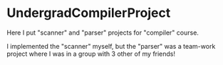# UndergradCompilerProject
Here I put "scanner" and "parser" projects for "compiler" course.

I implemented the "scanner" myself, but the "parser" was a team-work project where I was in a group with 3 other of my friends!
